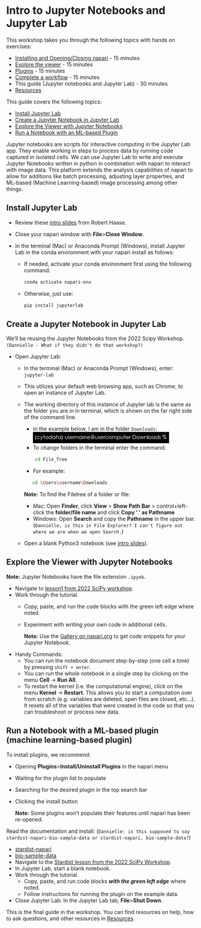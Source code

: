 # Intro to Jupyter Notebooks and Jupyter Lab  

This workshop takes you through the following topics with hands on exercises: 

* [Installing and Opening/Closing napari](intro-to-napari-workshop-guide-1-install-napari.md) - 15 minutes  
* [Explore the viewer](intro-to-napari-workshop-guide-2-explore-the-viewer.md) - 15 minutes  
* [Plugins](intro-to-napari-workshop-guide-3-plugins.md) - 15 minutes  
* [Complete a workflow](intro-to-napari-workshop-guide-4-complete-a-workflow.md) - 15 minutes  
* This guide (Jupyter notebooks and Jupyter Lab) - 30 minutes
* [Resources](intro-to-napari-workshop-guide-6-resources.md)

This guide covers the following topics:  
* [Install Jupyter Lab](#install-jupyter-lab)  
* [Create a Jupyter Notebook in Jupyter Lab](#create-a-jupyter-notebook-in-jupyter-lab)  
* [Explore the Viewer with Jupyter Notebooks](#explore-the-viewer-with-jupyter-notebooks)  
* [Run a Notebook with an ML-based Plugin](#run-a-notebook-with-an-ml-based-plugin)   

Jupyter notebooks are scripts for interactive computing in the Jupyter Lab app. They enable working in steps to process data by running code captured in isolated cells. We can use Jupyter Lab to write and execute Jupyter Notebooks written in python in combination with napari to interact with image data. This platform extends the analysis capabilities of napari to allow for additions like batch processing, adjusting layer properties, and ML-based (Machine Learning-based) image processing among other things.  

## Install Jupyter Lab  
* Review these [intro slides](https://github.com/BiAPoL/HIP_Introduction_to_Napari_and_image_processing_with_Python_2022/blob/main/docs/02_Introduction_Jupyter_lab/Introduction_Jupyter_lab.pdf) from Robert Haase.  
* Close your napari window with **File**>**Close Window**.
* In the terminal (Mac) or Anaconda Prompt (Windows), install Jupyter Lab in the conda environment with your napari install as follows:  
    
    * If needed, activate your conda environment first using the following command:  
        ```bash
        conda activate napari-env  
        ```
    * Otherwise, just use: 

        ```bash
        pip install jupyterlab  
        ```

## Create a Jupyter Notebook in Jupyter Lab  

We’ll be reusing the Jupyter Notebooks from the 2022 Scipy Workshop. `(Dannielle - What if they didn't do that workshop?)`  
* Open Jupyter Lab:
    * In the terminal (Mac) or Anaconda Prompt (Windows), enter:  
    `jupyter-lab`    
    * This utilizes your default web browsing app, such as Chrome, to open an instance of Jupyter Lab.  
    * The working directory of this instance of Jupyter lab is the same as the folder you are in in terminal, which is shown on the far right side of the command line.  
         * In the example below, I am in the folder `Downloads`:  
         ![cytodata image](resources/environment-prompt.png)  
         * To change folders in the terminal enter the command:  
         ```bash  
             cd File_Tree
         ```  
        * For example:  
         ```bash  
            cd \Users\username\Downloads  
         ```  

         **Note:** To find the Filetree of a folder or file:  
        * Mac: Open **Finder**, click **View** > **Show Path Bar** > control+left-click the **folder/file name** and click **Copy ‘ ’ as Pathname**  
        * Windows: Open **Search** and copy the **Pathname** in the upper bar. (`Dannielle, is this in File Explorer? I can't figure out where we are when we open Search.`)
    * Open a blank Python3 notebook (see [intro slides](https://github.com/BiAPoL/HIP_Introduction_to_Napari_and_image_processing_with_Python_2022/blob/main/docs/02_Introduction_Jupyter_lab/Introduction_Jupyter_lab.pdf)).

## Explore the Viewer with Jupyter Notebooks  

**Note:** Jupyter Notebooks have the file extension `.ipynb`.

* Navigate to [lesson1 from 2022  SciPy workshop](https://alisterburt.github.io/napari-workshops/notebooks/viewer_intro_scipy.html).  
* Work through the tutorial. 
    * Copy, paste, and run the code blocks with the green left edge where noted.  
    * Experiment with writing your own code in additional cells.  

      **Note:** Use the [Gallery on napari.org](https://napari.org/stable/gallery.html) to get code snippets for your Jupyter Notebook.
* Handy Commands:
    * You can run the notebook document step-by-step (one cell a time) by pressing `shift + enter`.
    * You can run the whole notebook in a single step by clicking on the menu **Cell** -> **Run All**.  
    * To restart the kernel (i.e. the computational engine), click on the menu **Kernel** -> **Restart**. This allows you to start a computation over from scratch (e.g. variables are deleted, open files are closed, etc…). It resets all of the variables that were created in the code so that you can troubleshoot or process new data.  

## Run a Notebook with a ML-based plugin  (machine learning-based plugin)

To install plugins, we recommend:
* Opening **Plugins**>**Install/Uninstall Plugins** in the napari menu
* Waiting for the plugin list to populate
* Searching for the desired plugin in the top search bar
* Clicking the install button  

  **Note:** Some plugins won’t populate their features until napari has been re-opened.  


Read the documentation and install:
(`Dannielle: is this supposed to say stardist-napari-bio-sample-data or stardist-napari, bio-sample-data?`)
* [stardist-napari](https://www.napari-hub.org/plugins/stardist-napari)  
* [bio-sample-data](https://www.napari-hub.org/plugins/napari-bio-sample-data)  
* Navigate to the [Stardist lesson from the 2022 SciPy Workshop](https://alisterburt.github.io/napari-workshops/notebooks/segmenting_and_measuring_nuclei_stardist.html).   
* In Jupyter Lab, start a blank notebook.  
* Work through the tutorial. 
    * Copy, paste, and run code blocks _**with the green left edge**_ where noted.  
    * Follow instructions for running the plugin on the example data.  
* Close Jupyter Lab: In the Jupyter Lab tab, **File**>**Shut Down**.

This is the final guide in the workshop. You can find resources on help, how to ask questions, and other resources in [Resources](intro-to-napari-workshop-guide-6-resources.md).